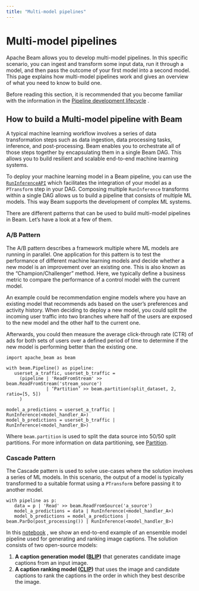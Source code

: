 ```yaml
---
title: "Multi-model pipelines"
---
```

<!--
Licensed under the Apache License, Version 2.0 (the "License");
you may not use this file except in compliance with the License.
You may obtain a copy of the License at

http://www.apache.org/licenses/LICENSE-2.0

Unless required by applicable law or agreed to in writing, software
distributed under the License is distributed on an "AS IS" BASIS,
WITHOUT WARRANTIES OR CONDITIONS OF ANY KIND, either express or implied.
See the License for the specific language governing permissions and
limitations under the License.
-->

# Multi-model pipelines

Apache Beam allows you to develop multi-model pipelines. In this specific scenario, you can ingest
and transform some input data, run it through a model, and then pass the outcome of your first model
into a second model. This page explains how multi-model pipelines work and gives an overview of what
you need to know to build one.

Before reading this section, it is recommended that you become familiar with the information in
the [Pipeline development lifecycle](https://beam.apache.org/documentation/pipelines/design-your-pipeline/)
.

## How to build a Multi-model pipeline with Beam

A typical machine learning workflow involves a series of data transformation steps such as data
ingestion, data processing tasks, inference, and post-processing. Beam enables you to orchestrate
all of those steps together by encapsulating them in a single Beam DAG. This allows you to build
resilient and scalable end-to-end machine learning systems.

To deploy your machine learning model in a Beam pipeline, you can use
the [`RunInferenceAPI`](https://beam.apache.org/documentation/sdks/python-machine-learning/) which
facilitates the integration of your model as a `PTransform` step in your DAG. Composing
multiple `RunInference` transforms within a single DAG allows us to build a pipeline that consists
of multiple ML models. This way Beam supports the development of complex ML systems.

There are different patterns that can be used to build multi-model pipelines in Beam. Let’s have a
look at a few of them.

### A/B Pattern

The A/B pattern describes a framework multiple where ML models are running in parallel. One
application for this pattern is to test the performance of different machine learning models and
decide whether a new model is an improvement over an existing one. This is also known as the
“Champion/Challenger” method. Here, we typically define a business metric to compare the performance
of a control model with the current model.

An example could be recommendation engine models where you have an existing model that recommends
ads based on the user’s preferences and activity history. When deciding to deploy a new model, you
could split the incoming user traffic into two branches where half of the users are exposed to the
new model and the other half to the current one.

Afterwards, you could then measure the average click-through rate (CTR) of ads for both sets of
users over a defined period of time to determine if the new model is performing better than the
existing one.

```
import apache_beam as beam

with beam.Pipeline() as pipeline:
   userset_a_traffic, userset_b_traffic =
     (pipeline | 'ReadFromStream' >> beam.ReadFromStream('stream_source')
               | ‘Partition’ >> beam.partition(split_dataset, 2, ratio=[5, 5])
     )

model_a_predictions = userset_a_traffic | RunInference(<model_handler_A>)
model_b_predictions = userset_b_traffic | RunInference(<model_handler_B>)
```

Where `beam.partition` is used to split the data source into 50/50 split partitions. For more
information on data partitioning,
see [Partition](https://beam.apache.org/documentation/transforms/python/elementwise/partition/).

### Cascade Pattern

The Cascade pattern is used to solve use-cases where the solution involves a series of ML models. In
this scenario, the output of a model is typically transformed to a suitable format using
a `PTransform` before passing it to another model.

```
with pipeline as p:
   data = p | 'Read' >> beam.ReadFromSource('a_source')
   model_a_predictions = data | RunInference(<model_handler_A>)
   model_b_predictions = model_a_predictions | beam.ParDo(post_processing()) | RunInference(<model_handler_B>)
```

In
this [notebook](https://github.com/apache/beam/tree/master/examples/notebooks/beam-ml/run-inference-multi-model.ipynb)
, we show an end-to-end example of an ensemble model pipeline used for generating and ranking image
captions. The solution consists of two open-source models:

1. **A caption generation model ([BLIP](https://github.com/salesforce/BLIP))** that generates
   candidate image captions from an input image.
2. **A caption ranking model ([CLIP](https://github.com/openai/CLIP))** that uses the image and
   candidate captions to rank the captions in the order in which they best describe the image.

